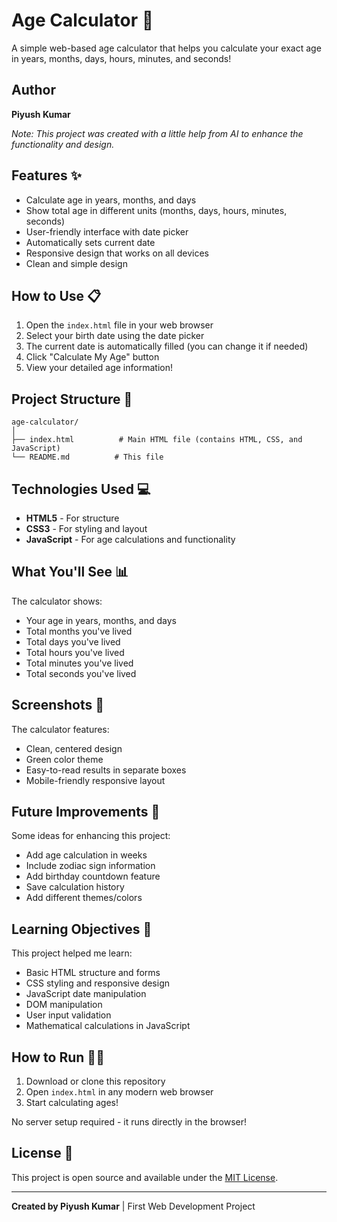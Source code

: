 # Age Calculator 🎂

A simple web-based age calculator that helps you calculate your exact age in years, months, days, hours, minutes, and seconds!

## Author
**Piyush Kumar**

*Note: This project was created with a little help from AI to enhance the functionality and design.*

## Features ✨

- Calculate age in years, months, and days
- Show total age in different units (months, days, hours, minutes, seconds)
- User-friendly interface with date picker
- Automatically sets current date
- Responsive design that works on all devices
- Clean and simple design

## How to Use 📋

1. Open the `index.html` file in your web browser
2. Select your birth date using the date picker
3. The current date is automatically filled (you can change it if needed)
4. Click "Calculate My Age" button
5. View your detailed age information!

## Project Structure 📁

```
age-calculator/
│
├── index.html          # Main HTML file (contains HTML, CSS, and JavaScript)
└── README.md          # This file
```

## Technologies Used 💻

- **HTML5** - For structure
- **CSS3** - For styling and layout
- **JavaScript** - For age calculations and functionality

## What You'll See 📊

The calculator shows:
- Your age in years, months, and days
- Total months you've lived
- Total days you've lived  
- Total hours you've lived
- Total minutes you've lived
- Total seconds you've lived

## Screenshots 📸

The calculator features:
- Clean, centered design
- Green color theme
- Easy-to-read results in separate boxes
- Mobile-friendly responsive layout

## Future Improvements 🚀

Some ideas for enhancing this project:
- Add age calculation in weeks
- Include zodiac sign information
- Add birthday countdown feature
- Save calculation history
- Add different themes/colors

## Learning Objectives 📖

This project helped me learn:
- Basic HTML structure and forms
- CSS styling and responsive design
- JavaScript date manipulation
- DOM manipulation
- User input validation
- Mathematical calculations in JavaScript

## How to Run 🏃‍♂️

1. Download or clone this repository
2. Open `index.html` in any modern web browser
3. Start calculating ages!

No server setup required - it runs directly in the browser!

## License 📄

This project is open source and available under the [MIT License](LICENSE).

---

**Created by Piyush Kumar** | First Web Development Project